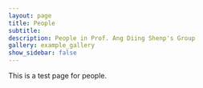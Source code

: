 ```yaml
---
layout: page
title: People
subtitle: 
description: People in Prof. Ang Diing Shenp's Group
gallery: example_gallery
show_sidebar: false
---
```


This is a test page for people.


<!-- ---
layout: page
title: People
subtitle: Test page people
toc: true
#toc_title: Custom Title
# menubar: example_menu
show_sidebar: false
---

## Reasearch Staff

### [Dr. Haider ABBAS](https://www.haider.website/) (Jan 2022 - )
![Dr. Abbas](https://publons.com/media/thumbs/academic/photos/3c1737d2-f774-4242-bb02-24fc2df9be62.png.200x200_q95_crop_detail_upscale.png)

[Google Scholar](https://scholar.google.com/citations?user=Gr-rIZIAAAAJ&hl=en)

### Dr. JU Xin (Aug 2022 - )

## Research Student

### Mr. LI Jiayi (Aug 2021 - )

Mr. Li Jiayi obtained his B.Eng degree from Tongji University, China in 2021. He is now a PhD student at Nanyang Technological University(NTU), Singapore.

## Alumini -->

